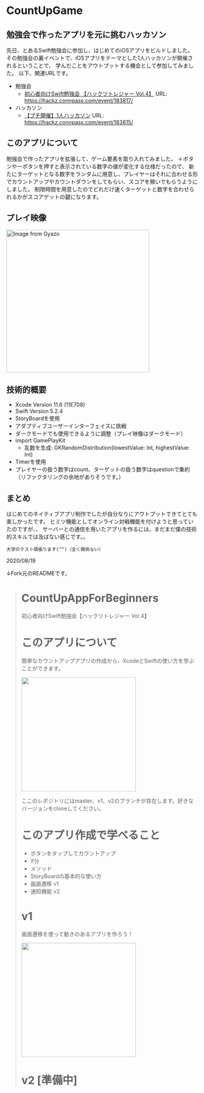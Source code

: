# CountUpGame
## 勉強会で作ったアプリを元に挑むハッカソン
先日、とあるSwift勉強会に参加し、はじめてのiOSアプリをビルドしました。
その勉強会の裏イベントで、iOSアプリをテーマとした1人ハッカソンが開催されるということで、
学んだことをアウトプットする機会として参加してみました。
以下、関連URLです。
- 勉強会
  - [初心者向けSwift勉強会 【ハックツトレジャー Vol.4】](https://hackz.connpass.com/event/183817/)
  URL: https://hackz.connpass.com/event/183817/
- ハッカソン
  - [【プチ開催】1人ハッカソン](https://hackz.connpass.com/event/183815/)
  URL: https://hackz.connpass.com/event/183815/

## このアプリについて
勉強会で作ったアプリを拡張して、ゲーム要素を取り入れてみました。
＋ボタンやーボタンを押すと表示されている数字の値が変化する仕様だったので、
新たにターゲットとなる数字をランダムに用意し、プレイヤーはそれに合わせる形でカウントアップやカウントダウンをしてもらい、スコアを稼いでもらうようにしました。
制限時間を用意したのでどれだけ速くターゲットと数字を合わせられるかがスコアゲットの鍵になります。

## プレイ映像
<a href="https://gyazo.com/0ae0cc84f0db632c763f1cb9db3ff67d"><img src="https://i.gyazo.com/0ae0cc84f0db632c763f1cb9db3ff67d.gif" alt="Image from Gyazo" width="375"/></a>

## 技術的概要
- Xcode Version 11.6 (11E708)
- Swift Version 5.2.4
- StoryBoardを使用
- アダプティブユーザーインターフェイスに挑戦
- ダークモードでも使用できるように調整（プレイ映像はダークモード）
- import GamePlayKit
  - 乱数を生成: GKRandomDistribution(lowestValue: Int, highestValue: Int)
- Timerを使用
- プレイヤーの扱う数字はcount、ターゲットの扱う数字はquestionで集約（リファクタリングの余地がありそうです。）

## まとめ
はじめてのネイティブアプリ制作でしたが自分なりにアウトプットできてとても楽しかったです。
ヒミツ機能としてオンライン対戦機能を付けようと思っていたのですが、、
サーバーとの通信を用いたアプリを作るには、まだまだ僕の技術的スキルでは及ばない感じです。。

```大学のテスト頑張ります(^^)（全く関係ない）```

2020/08/19


↓Fork元のREADMEです。
># CountUpAppForBeginners
>初心者向けSwift勉強会【ハックツトレジャー Vol.4】
>
># このアプリについて
>
>簡単なカウントアップアプリの作成から、XcodeとSwiftの使い方を学ぶことができます。
>
><img src= "https://user-images.githubusercontent.com/35694946/89296918-08db7b80-d69e-11ea-9760-2fc0b0e73bfd.gif" width="300">
>
>ここのレポジトリにはmaster、v1、v2のブランチが存在します。好きなバージョンをcloneしてください。
>
># このアプリ作成で学べること
>- ボタンをタップしてカウントアップ
>- if分
>- メソッド
>- StoryBoardの基本的な使い方
>- 画面遷移  v1
>- 通知機能  v2
>
># v1
>画面遷移を使って動きのあるアプリを作ろう！
>
><img src= "https://user-images.githubusercontent.com/35694946/89493229-aa71e280-d7ee-11ea-84da-6b0a71058fec.gif" width="300">
>
>
># v2 [準備中]
